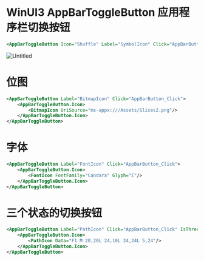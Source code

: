 # WinUI3 AppBarToggleButton 应用程序栏切换按钮

```xml
<AppBarToggleButton Icon="Shuffle" Label="SymbolIcon" Click="AppBarButton_Click"/>
```

![Untitled](WinUI3%20AppBarToggleButton%20%E5%BA%94%E7%94%A8%E7%A8%8B%E5%BA%8F%E6%A0%8F%E5%88%87%E6%8D%A2%E6%8C%89%E9%92%AE%204be6e54f3e974175acdb1be2ae3d0621/Untitled.png)

# 位图

```xml
<AppBarToggleButton Label="BitmapIcon" Click="AppBarButton_Click">
    <AppBarToggleButton.Icon>
        <BitmapIcon UriSource="ms-appx:///Assets/Slices2.png"/>
    </AppBarToggleButton.Icon>
</AppBarToggleButton>
```

# 字体

```xml
<AppBarToggleButton Label="FontIcon" Click="AppBarButton_Click">
    <AppBarToggleButton.Icon>
        <FontIcon FontFamily="Candara" Glyph="Σ"/>
    </AppBarToggleButton.Icon>
</AppBarToggleButton>
```

# 三个状态的切换按钮

```xml
<AppBarToggleButton Label="PathIcon" Click="AppBarButton_Click" IsThreeState="True">
    <AppBarToggleButton.Icon>
        <PathIcon Data="F1 M 20,20L 24,10L 24,24L 5,24"/>
    </AppBarToggleButton.Icon>
</AppBarToggleButton>
```
